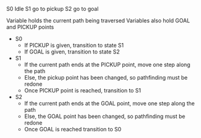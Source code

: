 S0 Idle
S1 go to pickup
S2 go to goal

Variable holds the current path being traversed
Variables also hold GOAL and PICKUP points

- S0
	- If PICKUP is given, transition to state S1
	- If GOAL is given, transition to state S2
- S1
	- If the current path ends at the PICKUP point, move one step along the path
	- Else, the pickup point has been changed, so pathfinding must be redone
	- Once PICKUP point is reached, transition to S1
- S2
	- If the current path ends at the GOAL point, move one step along the path
	- Else, the GOAL point has been changed, so pathfinding must be redone
	- Once GOAL is reached transition to S0
